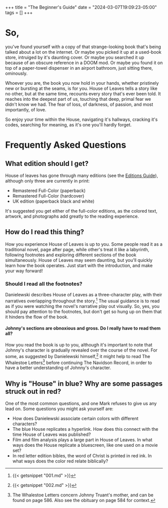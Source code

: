 +++
title = "The Beginner's Guide"
date = "2024-03-07T19:09:23-05:00"
tags = []
+++

# So,

you've found yourself with a copy of that strange-looking book that's being talked about a lot on the internet. Or maybe you picked it up at a used-book store, intruiged by it's daunting cover. Or maybe you searched it up because of an obscure reference in a DOOM mod. Or maybe you found it on top of a paper-towel dispenser in an airport bathroom, just sitting there, ominously.

Whoever you are, the book you now hold in your hands, whether pristinely new or bursting at the seams, is for you. House of Leaves tells a story like no other, but at the same time, recounts every story that's ever been told. It reaches into the deepest part of us, touching that deep, primal fear we didn't know we had. The fear of loss, of darkness, of passion, and most importantly, of love.

So enjoy your time within the House, navigating it's hallways, cracking it's codes, searching for meaning, as it's one you'll hardly forget.

# Frequently Asked Questions

## What edition should I get?

House of leaves has gone through many editions (see the [Editions Guide](#)), although only three are currently in print:

- Remastered Full-Color (paperback)
- Remastered Full-Color (hardcover)
- UK edition (paperback black and white)

It's suggested you get either of the full-color editions, as the colored text, artwork, and photographs add greatly to the reading experience.

## How do I read this thing?

How you experience House of Leaves is up to you. Some people read it as a traditional novel, page after page, while other's treat it like a labyrinth, following footnotes and exploring different sections of the book simultaneously.
House of Leaves may seem daunting, but you'll quickly learn how the book operates. Just start with the introduction, and make your way forward!

### Should I read all the footnotes?

Danielewski describes House of Leaves as a three-character play, with their narratives overlapping throughout the story.[^1]
The usual guidance is to read as if you were watching the novel's narrative play out visually.
So, yes, you should pay attention to the footnotes, but don't get so hung up on them that it hinders the flow of the book.

#### Johnny's sections are obnoxious and gross. Do I really have to read them all?

How you read the book is up to you, although it's important to note that Johnny's character is gradually revealed over the course of the novel.
For some, as suggested by Danielewski himself,[^2] it might help to read The Whalestoe Letters[^3] before continuing The Navidson Record, in order to have a better understanding of Johnny's character.

## Why is "House" in blue? Why are some passages struck out in red?

One of the most common questions, and one Mark refuses to give us any lead on. Some questions you might ask yourself are:

- How does Danielewski associate certain colors with different characters?
- The blue House replicates a hyperlink. How does this connect with the time House of Leaves was published?
- Film and film analysis plays a large part in House of Leaves. In what ways does the House replicate a bluescreen, like one used on a movie set?
- In red letter edition bibles, the word of Christ is printed in red ink. In what ways does the color red relate biblically?

[^1]: {{< getsnippet "001.md" >}}
[^2]: {{< getsnippet "002.md" >}}
[^3]: The Whalestoe Letters concern Johnny Truant's mother, and can be found on page 586. Also see the obituary on page 584 for context.